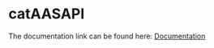 # catAASAPI

The documentation link can be found here: [Documentation](https://web.postman.co/workspace/291207d5-1073-4eda-b783-3fd9231b4116/documentation/36297486-d7bed5ed-2c03-44a1-8c69-9ae0973aef74)
